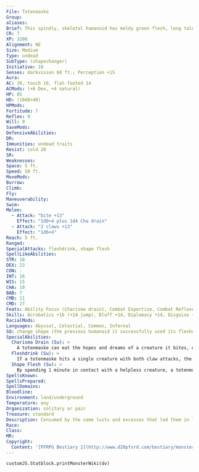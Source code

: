 ```yaml
---
File: Totenmaske
Group: 
aliases: 
Brief: This spindly, skeletal humanoid has moldy green flesh, long talons for hands, and a head that seems to be mostly mouth.
CR: 7
XP: 3200
Alignment: NE
Size: Medium
Type: undead
SubType: (shapechanger)
Initiative: 10
Senses: darkvision 60 ft.; Perception +15
Aura: 
AC: 20, touch 16, flat-footed 14
ACMods: (+6 Dex, +4 natural)
HP: 85
HD: (10d8+40)
HPMods: 
Fortitude: 7
Reflex: 9
Will: 9
SaveMods: 
DefensiveAbilities: 
DR: 
Immunities: undead traits
Resist: cold 20
SR: 
Weaknesses: 
Space: 5 ft.
Speed: 50 ft.
MoveMods: 
Burrow: 
Climb: 
Fly: 
Maneuverability: 
Swim: 
Melee: 
  - Attack: "bite +13"
    Effect: "1d8+4 plus 1d4 Cha drain"
  - Attack: "2 claws +13"
    Effect: "1d6+4"
Reach: 5 ft.
Ranged: 
SpecialAttacks: fleshdrink, shape flesh
SpellLikeAbilities: 
STR: 18
DEX: 23
CON: -
INT: 16
WIS: 15
CHA: 19
BAB: 7
CMB: 11
CMD: 27
Feats: Ability Focus (Charisma drain), Combat Expertise, Combat Reflexes, Improved Initiative, Weapon Finesse
Skills: Acrobatics +16 (+24 jump), Bluff +14, Diplomacy +14, Disguise +17, Perception +15, Sense Motive +15, Stealth +19
RacialMods: 
Languages: Abyssal, Celestial, Common, Infernal
SQ: change shape (the previous humanoid it successfully used its fleshdrink ability on; alter self )
SpecialAbilities:
  Charisma Drain (Su): >
    A totenmaske can eat the hopes and dreams of a creature it bites, dealing 1d4 points of Charisma drain unless the victim makes a DC 21 Will save. The save DC is Charisma-based.
  Fleshdrink (Su): >
    If a totenmaske hits a single creature with both claw attacks, the hollow claws drain away some of the target's flesh, dealing 1d6 points of Constitution damage and making the victim sickened for 1d4 rounds. A successful DC 19 Fortitude save negates the Constitution damage and reduces the sickened condition duration to 1 round. The save DC is Charisma-based.
  Shape Flesh (Su): >
    By spending 1 minute in contact with a helpless creature, a totenmaske can reshape the target's face, causing flesh to cover vital features. The target may attempt a DC 19 Fortitude save to resist. Changes are permanent, but can be reversed with heal, restoration, or regeneration, or by surgically opening the sealed flesh with a DC 15 Heal check that takes 1d3 rounds and deals 1d4 points of damage even if the check is not successful. A totenmaske can use this ability on one of four different features per use: ears (target becomes deaf ), eyes (target becomes blind), mouth (target cannot speak or eat), or nose (target cannot smell). Multiple uses can have increasingly serious effects (such as sealing the mouth and nose, which causes suffocation). The save DC is Charisma-based.
SpellsKnown: 
SpellsPrepared: 
SpellDomains: 
Bloodline: 
Environment: land/underground
Temperature: any
Organization: solitary or pair
Treasure: standard
Description: Consumed by the same lusts and excesses that led them in life, the souls of some sinners rise as totenmaskes, drinking the flesh and memories of living creatures and even stepping into their lives to once more pursue their base desires. Incapable of resuming their sinful pursuits in their natural form, totenmaskes often keep their victims alive for as long as possible, renewing their stolen identities regularly in order to continue indulging in pleasures of the flesh.  A totenmaske can be created from the corpse of a sinful mortal by a cleric of at least 18th level using the create greater undead spell.  A totenmaske is 6 feet tall and weighs 140 pounds.
Race: 
Class: 
MR: 
Copyright:
  Content: '[PFRPG Bestiary 2](http://www.d20pfsrd.com/bestiary/monster-listings/undead/totenmaske)'
---
```

```dataviewjs
customJS.Statblock.printMonsterWiki(dv)
```
